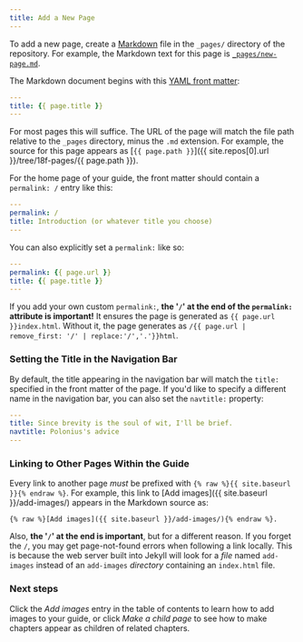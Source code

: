 ```yaml
---
title: Add a New Page
---
```

To add a new page, create a 
[Markdown](http://daringfireball.net/projects/markdown/syntax) file in the
`_pages/` directory of the repository. For example, the Markdown text for
this page is
[`_pages/new-page.md`](https://github.com/18F/guides-template/blob/18f-pages/_pages/add-a-new-page.md).

The Markdown document begins with this [YAML front
matter](http://jekyllrb.com/docs/frontmatter/):

```yaml
---
title: {{ page.title }}
---
```

For most pages this will suffice. The URL of the page will match the file path
relative to the `_pages` directory, minus the `.md` extension. For example,
the source for this page appears as
[`{{ page.path }}`]({{ site.repos[0].url }}/tree/18f-pages/{{ page.path }}).

For the home page of your guide, the front matter should contain a
`permalink: /` entry like this:

```yaml
---
permalink: /
title: Introduction (or whatever title you choose)
---
```

You can also explicitly set a `permalink:` like so:

```yaml
---
permalink: {{ page.url }}
title: {{ page.title }}
---
```

If you add your own custom `permalink:`, **the '`/`' at the end of the
`permalink:` attribute is important!** It ensures the page is generated as
`{{ page.url }}index.html`. Without it, the page generates as
`/{{ page.url | remove_first: '/' | replace:'/','.'}}html`.

### Setting the Title in the Navigation Bar

By default, the title appearing in the navigation bar will match the `title:`
specified in the front matter of the page. If you'd like to specify a
different name in the navigation bar, you can also set the `navtitle:`
property:

```yaml
---
title: Since brevity is the soul of wit, I'll be brief.
navtitle: Polonius's advice
---
```

### Linking to Other Pages Within the Guide

Every link to another page _must_ be prefixed with
`{% raw %}{{ site.baseurl }}{% endraw %}`. For example,
this link to [Add images]({{ site.baseurl }}/add-images/)
appears in the Markdown source as:

```
{% raw %}[Add images]({{ site.baseurl }}/add-images/){% endraw %}.
```

Also, **the '`/`' at the end is important**, but for a different reason. If
you forget the `/`, you may get page-not-found errors when following a link
locally. This is because the web server built into Jekyll will look for a
_file_ named `add-images` instead of an `add-images` _directory_ containing an
`index.html` file.

### Next steps

Click the _Add images_ entry in the table of contents to learn how
to add images to your guide, or click _Make a child page_ to see how to
make chapters appear as children of related chapters.
